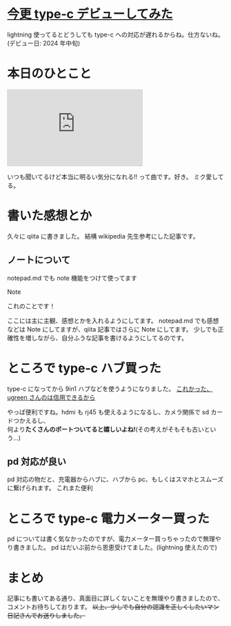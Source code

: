 # [今更 type-c デビューしてみた](https://qiita.com/tamkame123/items/0d2d0d215486971600fe)

lightning 使ってるとどうしても type-c への対応が遅れるからね。仕方ないね。
(デビュー日: 2024 年中旬)

# 本日のひとこと

<iframe width="312" height="176" src="https://ext.nicovideo.jp/thumb/sm43889668" scrolling="no" style="border:solid 1px #ccc;" frameborder="0"><a href="https://www.nicovideo.jp/watch/sm43889668">Rewrite the Days / 初音ミク</a></iframe>

いつも聞いてるけど本当に明るい気分になれる!!
って曲です。好き。 ミク愛してる。

# 書いた感想とか

久々に qiita に書きました。
結構 wikipedia 先生参考にした記事です。

## ノートについて

notepad.md でも note 機能をつけて使ってます

> [!NOTE]
> これのことです！

ここには主に主観、感想とかを入れるようにしてます。
notepad.md でも感想などは Note にしてますが、qiita 記事ではさらに Note にしてます。
少しでも正確性を増しながら、自分ふうな記事を書けるようにしてるのです。

# ところで type-c ハブ買った

type-c になってから 9in1 ハブなどを使うようになりました。
[これかった、ugreen さんのは信用できるから](https://www.amazon.co.jp/dp/B0DY15GFNG)

やっぱ便利ですね。hdmi も rj45 も使えるようになるし、カメラ関係で sd カードつかえるし、  
何より**たくさんのポートついてると嬉しいよね!**(その考えがそもそも古いという...)

## pd 対応が良い

pd 対応の物だと、充電器からハブに、ハブから pc、もしくはスマホとスムーズに繋げられます。
これまた便利

# ところで type-c 電力メーター買った

pd については書く気なかったのですが、電力メーター買っちゃったので無理やり書きました。
pd はだいぶ前から恩恵受けてました。(lightning 使えたので)

# まとめ

記事にも書いてある通り、真面目に詳しくないことを無理やり書きましたので、  
コメントお待ちしております。
~~以上、少しでも自分の認識を正しくしたいマン 日記さんでお送りしました。~~
